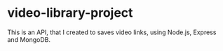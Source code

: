 # video-library-project
 This is an API, that I created to saves video links, using Node.js, Express and MongoDB.
